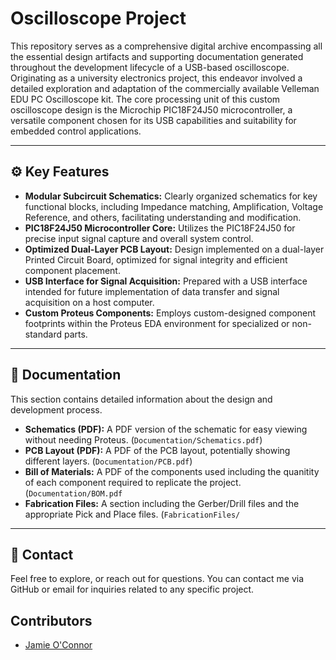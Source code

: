 # Oscilloscope Project

This repository serves as a comprehensive digital archive encompassing all the essential design artifacts and supporting documentation generated throughout the development lifecycle of a USB-based oscilloscope. Originating as a university electronics project, this endeavor involved a detailed exploration and adaptation of the commercially available Velleman EDU PC Oscilloscope kit. The core processing unit of this custom oscilloscope design is the Microchip PIC18F24J50 microcontroller, a versatile component chosen for its USB capabilities and suitability for embedded control applications.

---

## ⚙️ Key Features

- **Modular Subcircuit Schematics:** Clearly organized schematics for key functional blocks, including Impedance matching, Amplification, Voltage Reference, and others, facilitating understanding and modification.
- **PIC18F24J50 Microcontroller Core:** Utilizes the PIC18F24J50 for precise input signal capture and overall system control.
- **Optimized Dual-Layer PCB Layout:** Design implemented on a dual-layer Printed Circuit Board, optimized for signal integrity and efficient component placement.
- **USB Interface for Signal Acquisition:** Prepared with a USB interface intended for future implementation of data transfer and signal acquisition on a host computer.
- **Custom Proteus Components:** Employs custom-designed component footprints within the Proteus EDA environment for specialized or non-standard parts.

---

## 📄 Documentation

This section contains detailed information about the design and development process.

- **Schematics (PDF):** A PDF version of the schematic for easy viewing without needing Proteus. (`Documentation/Schematics.pdf`)
- **PCB Layout (PDF):** A PDF of the PCB layout, potentially showing different layers. (`Documentation/PCB.pdf`)
- **Bill of Materials:** A PDF of the components used including the quanitity of each component required to replicate the project. (`Documentation/BOM.pdf`
- **Fabrication Files:** A section including the Gerber/Drill files and the appropriate Pick and Place files. (`FabricationFiles/` 

---

## 💬 Contact
Feel free to explore, or reach out for questions. You can contact me via GitHub or email for inquiries related to any specific project.

## Contributors
- [Jamie O'Connor](https://github.com/404JayNotFound)

